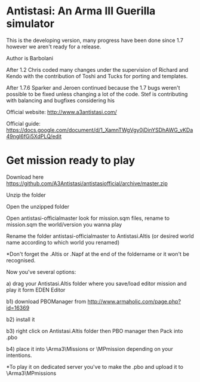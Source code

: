 # Antistasi: An Arma III Guerilla simulator

This is the developing version, many progress have been done since 1.7 however we aren't ready for a release.



Author is Barbolani

After 1.2 Chris coded many changes under the supervision of Richard and Kendo with the contribution of Toshi and Tucks for porting and templates.

After 1.7.6 Sparker and Jeroen continued because the 1.7 bugs weren't possible to be fixed unless changing a lot of the code. Stef is contributing with balancing and bugfixes considering his 



Official website: http://www.a3antistasi.com/

Official guide: https://docs.google.com/document/d/1_XamnTWgVgy0jDinYSDhAWG_vKDa49ngl6fGi5XdPLQ/edit

# Get mission ready to play

Download here https://github.com/A3Antistasi/antistasiofficial/archive/master.zip

Unzip the folder

Open the unzipped folder

Open antistasi-officialmaster look for mission.sqm files, rename to mission.sqm the world/version you wanna play

Rename the folder antistasi-officialmaster to Antistasi.Altis (or desired world name according to which world you renamed)

*Don't forget the .Altis or .Napf at the end of the foldername or it won't be recognised. 



Now you've several options:

a) drag your Antistasi.Altis folder where you save/load editor mission and play it form EDEN Editor

b1) download PBOManager from http://www.armaholic.com/page.php?id=16369

b2) install it

b3) right click on Antistasi.Altis folder then PBO manager then Pack into .pbo 

b4) place it into \Arma3\Missions or \MPmission depending on your intentions.

*To play it on dedicated server you've to make the .pbo and upload it to \Arma3\MPmissions

